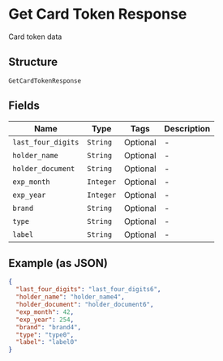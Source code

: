 
# Get Card Token Response

Card token data

## Structure

`GetCardTokenResponse`

## Fields

| Name | Type | Tags | Description |
|  --- | --- | --- | --- |
| `last_four_digits` | `String` | Optional | - |
| `holder_name` | `String` | Optional | - |
| `holder_document` | `String` | Optional | - |
| `exp_month` | `Integer` | Optional | - |
| `exp_year` | `Integer` | Optional | - |
| `brand` | `String` | Optional | - |
| `type` | `String` | Optional | - |
| `label` | `String` | Optional | - |

## Example (as JSON)

```json
{
  "last_four_digits": "last_four_digits6",
  "holder_name": "holder_name4",
  "holder_document": "holder_document6",
  "exp_month": 42,
  "exp_year": 254,
  "brand": "brand4",
  "type": "type0",
  "label": "label0"
}
```

